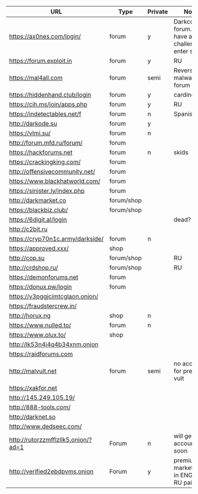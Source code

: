 URL                                 | Type       | Private | Notes                                                  
------------------------------------|------------|---------|-------------------------------------------------------
https://ax0nes.com/login/           | forum      | y       | DarkcoderSC forum. Will have a challenge to enter soon
https://forum.exploit.in            | forum      | y       | RU                                                    
https://mal4all.com                 | forum      | semi    | Reversing malware forum                               
https://hiddenhand.club/login       | forum      | y       | carding                                               
https://cih.ms/join/apps.php        | forum      | y       | RU                                                    
https://indetectables.net/f         | forum      | n       | Spanish                                               
http://darkode.su                   | forum      | y       |                                                       
https://vlmi.su/                    | forum      | n       |                                                       
http://forum.mfd.ru/forum/          | forum      |         |                                                       
https://hackforums.net              | forum      | n       | skids                                                 
https://crackingking.com/           | forum      |         |                                                       
http://offensivecommunity.net/      | forum      |         |                                                       
https://www.blackhatworld.com/      | forum      |         |                                                       
https://sinister.ly/index.php       | forum      |         |                                                       
http://darkmarket.co                | forum/shop |         |                                                       
https://blackbiz.club/              | forum/shop |         |                                                       
https://6digit.al/login             |            |         | dead?                                                 
http://c2bit.ru                     |            |         |                                                       
https://cryp70n1c.army/darkside/    | forum      | n       |                                                       
https://approved.xxx/               | shop       |         |                                                       
http://cop.su                       | forum/shop |         | RU                                                    
http://crdshop.ru/                  | forum/shop |         | RU                                                    
https://demonforums.net             | forum      |         |                                                       
https://donux.pw/login              | forum      |         |                                                       
https://y3pggjcimtcglaon.onion/     |            |         |                                                       
https://fraudstercrew.in/           |            |         |                                                       
http://horux.ng                     | shop       | n       |                                                       
https://www.nulled.to/              | forum      | n       |                                                       
https://www.olux.to/                | shop       |         |                                                       
http://lk53n4i4q4b34xnm.onion       |            |         |                                                       
https://raidforums.com              |            |         |                                                       
http://malvult.net                  | forum      | semi    | no account for premium vult                           
https://xakfor.net                  |            |         |                                                       
http://145.249.105.19/              |            |         |                                                       
http://888-tools.com/               |            |         |                                                       
http://darknet.so                   |            |         |                                                       
http://www.dedseec.com/             |            |         |                                                       
http://rutorzzmfflzllk5.onion/?ad=1 | Forum      | n       | will get an account soon                              
http://verified2ebdpvms.onion       | Forum      | y       | premium marketplace in ENG and RU paid only           
